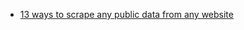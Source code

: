 
- [13 ways to scrape any public data from any website](https://www.mit.edu/~amidi/teaching/data-science-tools/)
